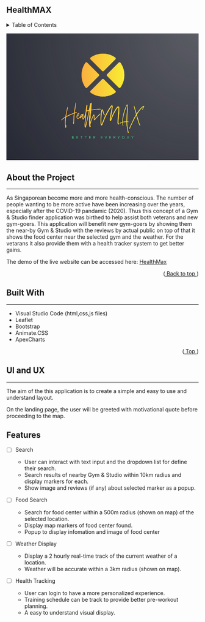 ## HealthMAX
<details>
  <summary>Table of Contents</summary>
  <ol>
    <li>
      <a href="#about-the-project">About the Project</a>
      <ul>
        <li><a href="#built-with">Built With</a></li>
      </ul>
    </li>
    <li><a href="#ui-and-ux">UI and UX</a></li>
    <li><a href="#features">Features</a></li>
  </ol>
</details>

![Logo of HealthMAX](img/icon/HealthMAX.png)

## About the Project
---
As Singaporean become more and more health-conscious. The number of people wanting to be more active have been increasing over the years, especially after the COVID-19 pandamic (2020). Thus this concept of a Gym & Studio finder application was birthed to help assist both veterans and new gym-goers. This application will benefit new gym-goers by showing them the near-by Gym & Studio with the reviews by actual public on top of that it shows the food center near the selected gym and the weather. For the vetarans it also provide them with a health tracker system to get better gains.

The demo of the live website can be accessed here:
[HealthMax](https://ericerchinann.github.io/project_01/)
<p align="right">(<a href="#healthmax"> Back to top </a>)</p>

## Built With
---
* Visual Studio Code (html,css,js files)
* Leaflet
* Bootstrap
* Animate.CSS
* ApexCharts

<p align="right">(<a href="#readme-top"> Top </a>)</p>


## UI and UX
---
The aim of the this application is to create a simple and easy to use and understand layout.

On the landing page, the user will be greeted with motivational quote before proceeding to the map.

## Features

- [ ] Search
    * User can interact with text input and the dropdown list for define their search. 
    * Search results of nearby Gym & Studio within 10km radius and display markers for each.
    * Show image and reviews (if any) about selected marker as a popup.

- [ ] Food Search
    * Search for food center within a 500m radius (shown on map) of the selected location.
    * Display map markers of food center found.
    * Popup to display infomation and image of food center

- [ ] Weather Display
    * Display a 2 hourly real-time track of the current weather of a location.
    * Weather will be accurate within a 3km radius (shown on map).

- [ ] Health Tracking
    * User can login to have a more personalized experience.
    * Training schedule can be track to provide better pre-workout planning.
    * A easy to understand visual display.
